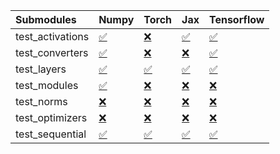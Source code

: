 | Submodules       | Numpy                                                                                                                           | Torch                                                                                                                           | Jax                                                                                                                             | Tensorflow                                                                                                                      |
|:-----------------|:--------------------------------------------------------------------------------------------------------------------------------|:--------------------------------------------------------------------------------------------------------------------------------|:--------------------------------------------------------------------------------------------------------------------------------|:--------------------------------------------------------------------------------------------------------------------------------|
| test_activations | <a href="https://github.com/unifyai/ivy/runs/8157237261?check_suite_focus=true" rel="noopener noreferrer" target="_blank">✅</a> | <a href="https://github.com/unifyai/ivy/runs/8157238235?check_suite_focus=true" rel="noopener noreferrer" target="_blank">❌</a> | <a href="https://github.com/unifyai/ivy/runs/8157239282?check_suite_focus=true" rel="noopener noreferrer" target="_blank">✅</a> | <a href="https://github.com/unifyai/ivy/runs/8157240244?check_suite_focus=true" rel="noopener noreferrer" target="_blank">✅</a> |
| test_converters  | <a href="https://github.com/unifyai/ivy/runs/8157237400?check_suite_focus=true" rel="noopener noreferrer" target="_blank">✅</a> | <a href="https://github.com/unifyai/ivy/runs/8157238412?check_suite_focus=true" rel="noopener noreferrer" target="_blank">❌</a> | <a href="https://github.com/unifyai/ivy/runs/8157239421?check_suite_focus=true" rel="noopener noreferrer" target="_blank">❌</a> | <a href="https://github.com/unifyai/ivy/runs/8157240382?check_suite_focus=true" rel="noopener noreferrer" target="_blank">✅</a> |
| test_layers      | <a href="https://github.com/unifyai/ivy/runs/8157237540?check_suite_focus=true" rel="noopener noreferrer" target="_blank">✅</a> | <a href="https://github.com/unifyai/ivy/runs/8157238554?check_suite_focus=true" rel="noopener noreferrer" target="_blank">✅</a> | <a href="https://github.com/unifyai/ivy/runs/8157239537?check_suite_focus=true" rel="noopener noreferrer" target="_blank">✅</a> | <a href="https://github.com/unifyai/ivy/runs/8157240538?check_suite_focus=true" rel="noopener noreferrer" target="_blank">✅</a> |
| test_modules     | <a href="https://github.com/unifyai/ivy/runs/8157237682?check_suite_focus=true" rel="noopener noreferrer" target="_blank">✅</a> | <a href="https://github.com/unifyai/ivy/runs/8157238706?check_suite_focus=true" rel="noopener noreferrer" target="_blank">❌</a> | <a href="https://github.com/unifyai/ivy/runs/8157239637?check_suite_focus=true" rel="noopener noreferrer" target="_blank">❌</a> | <a href="https://github.com/unifyai/ivy/runs/8157240689?check_suite_focus=true" rel="noopener noreferrer" target="_blank">❌</a> |
| test_norms       | <a href="https://github.com/unifyai/ivy/runs/8157237803?check_suite_focus=true" rel="noopener noreferrer" target="_blank">❌</a> | <a href="https://github.com/unifyai/ivy/runs/8157238858?check_suite_focus=true" rel="noopener noreferrer" target="_blank">❌</a> | <a href="https://github.com/unifyai/ivy/runs/8157239733?check_suite_focus=true" rel="noopener noreferrer" target="_blank">❌</a> | <a href="https://github.com/unifyai/ivy/runs/8157240824?check_suite_focus=true" rel="noopener noreferrer" target="_blank">❌</a> |
| test_optimizers  | <a href="https://github.com/unifyai/ivy/runs/8157237939?check_suite_focus=true" rel="noopener noreferrer" target="_blank">❌</a> | <a href="https://github.com/unifyai/ivy/runs/8157239013?check_suite_focus=true" rel="noopener noreferrer" target="_blank">❌</a> | <a href="https://github.com/unifyai/ivy/runs/8157239872?check_suite_focus=true" rel="noopener noreferrer" target="_blank">❌</a> | <a href="https://github.com/unifyai/ivy/runs/8157240981?check_suite_focus=true" rel="noopener noreferrer" target="_blank">❌</a> |
| test_sequential  | <a href="https://github.com/unifyai/ivy/runs/8157238097?check_suite_focus=true" rel="noopener noreferrer" target="_blank">✅</a> | <a href="https://github.com/unifyai/ivy/runs/8157239164?check_suite_focus=true" rel="noopener noreferrer" target="_blank">✅</a> | <a href="https://github.com/unifyai/ivy/runs/8157240123?check_suite_focus=true" rel="noopener noreferrer" target="_blank">✅</a> | <a href="https://github.com/unifyai/ivy/runs/8157241125?check_suite_focus=true" rel="noopener noreferrer" target="_blank">✅</a> |